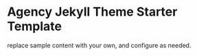 # Agency Jekyll Theme Starter Template

replace sample content with your own, and configure as needed.